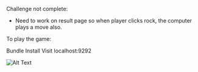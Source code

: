 Challenge not complete: 
- Need to work on result page so when player clicks rock, the computer plays a move also.

To play the game: 

Bundle Install
Visit localhost:9292

![Alt Text](https://media.giphy.com/media/lMgbi9TFjIsx9hPhCk/giphy.gif)
